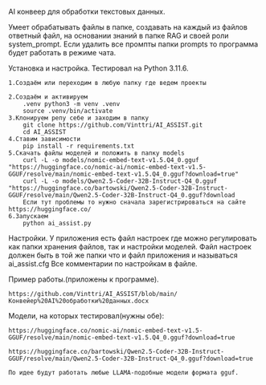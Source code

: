 AI конвеер для обработки текстовых данных.

Умеет обрабатывать файлы в папке, создавать на каждый из файлов ответный файл, на основании знаний в папке RAG и своей роли system_prompt.
Если удалить все промпты папки prompts то программа будет работать в режиме чата.

Установка и настройка. Тестировал на Python 3.11.6.

    1.Создаём или переходим в любую папку где ведем проекты

    2.Создаём и активируем
        .venv python3 -m venv .venv
        source .venv/bin/activate
    3.Клонируем репу себе и заходим в папку
        git clone https://github.com/Vinttri/AI_ASSIST.git
        cd AI_ASSIST
    4.Ставим зависимости
        pip install -r requirements.txt
    5.Скачать файлы моделей и положить в папку models
        curl -L -o models/nomic-embed-text-v1.5.Q4_0.gguf "https://huggingface.co/nomic-ai/nomic-embed-text-v1.5-GGUF/resolve/main/nomic-embed-text-v1.5.Q4_0.gguf?download=true"
        curl -L -o models/Qwen2.5-Coder-32B-Instruct-Q4_0.gguf "https://huggingface.co/bartowski/Qwen2.5-Coder-32B-Instruct-GGUF/resolve/main/Qwen2.5-Coder-32B-Instruct-Q4_0.gguf?download
        Если тут проблемы то нужно сначала зарегистрироваться на сайте https://huggingface.co/
    6.Запускаем
        python ai_assist.py


Настройки.
    У приложения есть файл настроек где можно регулировать как папки хранения файлов, так и настройки моделей. Файл настроек должен быть в той же папки что и файл приложения и называться ai_assist.cfg Все комментарии по настройкам в файле.


Пример работы.(приложены к программе).

    https://github.com/Vinttri/AI_ASSIST/blob/main/Конвейер%20AI%20обработки%20данных.docx

Модели, на которых тестировал(нужны обе):

    https://huggingface.co/nomic-ai/nomic-embed-text-v1.5-GGUF/resolve/main/nomic-embed-text-v1.5.Q4_0.gguf?download=true

    https://huggingface.co/bartowski/Qwen2.5-Coder-32B-Instruct-GGUF/resolve/main/Qwen2.5-Coder-32B-Instruct-Q4_0.gguf?download=true

    По идее будут работать любые LLAMA-подобные модели формата gguf.
